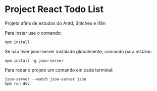 # Project React Todo List

Projeto afins de estudos do Antd, Stitches e i18n


Para instar use o comando:
```
npm install
```

Se não tiver json-server instalado globalmente, comando para instalar:
```
npm install -g json-server
```

Para rodar o projeto um comando em cada terminal:
```
json-server --watch json-server.json
npm run dev
```
